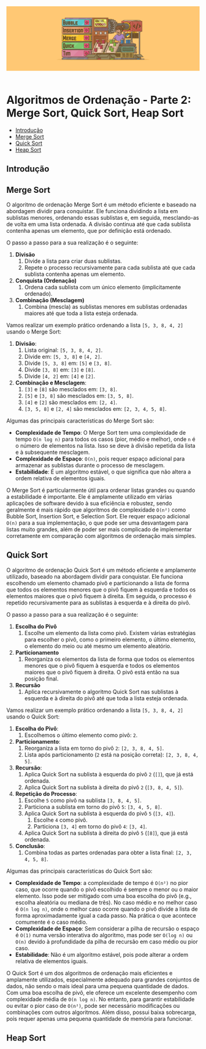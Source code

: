 <div align="center">
  <a href="https://github.com/joseferreira-dev/my-study-notes/tree/main/algoritmos-busca-ordenacao"><img src="../../banner-bo.png"></a>
</div>
<br>

# Algoritmos de Ordenação - Parte 2: Merge Sort, Quick Sort, Heap Sort

- [Introdução](#introdução)
- [Merge Sort](#merge-sort)
- [Quick Sort](#quick-sort)
- [Heap Sort](#heap-sort)

## Introdução



## Merge Sort

O algoritmo de ordenação Merge Sort é um método eficiente e baseado na abordagem dividir para conquistar. Ele funciona dividindo a lista em sublistas menores, ordenando essas sublistas e, em seguida, mesclando-as de volta em uma lista ordenada. A divisão continua até que cada sublista contenha apenas um elemento, que por definição está ordenado.

O passo a passo para a sua realização é o seguinte:

1. **Divisão**
   1. Divide a lista para criar duas sublistas.
   2. Repete o processo recursivamente para cada sublista até que cada sublista contenha apenas um elemento.
2. **Conquista (Ordenação)**
   1. Ordena cada sublista com um único elemento (implicitamente ordenado).
3. **Combinação (Mesclagem)**
   1. Combina (mescla) as sublistas menores em sublistas ordenadas maiores até que toda a lista esteja ordenada.

Vamos realizar um exemplo prático ordenando a lista `[5, 3, 8, 4, 2]` usando o Merge Sort:

1. **Divisão**:
   1. Lista original: `[5, 3, 8, 4, 2]`.
   2. Divide em: `[5, 3, 8]` e `[4, 2]`.
   3. Divide `[5, 3, 8]` em: `[5]` e `[3, 8]`.
   4. Divide `[3, 8]` em: `[3]` e `[8]`.
   5. Divide `[4, 2]` em: `[4]` e `[2]`.
2. **Combinação e Mesclagem**:
   1. `[3]` e `[8]` são mesclados em: `[3, 8]`.
   2. `[5]` e `[3, 8]` são mesclados em: `[3, 5, 8]`.
   3. `[4]` e `[2]` são mesclados em: `[2, 4]`.
   4. `[3, 5, 8]` e `[2, 4]` são mesclados em: `[2, 3, 4, 5, 8]`.

Algumas das principais características do Merge Sort são:

- **Complexidade de Tempo**: O Merge Sort tem uma complexidade de tempo `O(n log n)` para todos os casos (pior, médio e melhor), onde `n` é o número de elementos na lista. Isso se deve à divisão repetida da lista e à subsequente mesclagem.
- **Complexidade de Espaço**: `O(n)`, pois requer espaço adicional para armazenar as sublistas durante o processo de mesclagem.
- **Estabilidade**: É um algoritmo estável, o que significa que não altera a ordem relativa de elementos iguais.

O Merge Sort é particularmente útil para ordenar listas grandes ou quando a estabilidade é importante. Ele é amplamente utilizado em várias aplicações de software devido à sua eficiência e robustez, sendo geralmente é mais rápido que algoritmos de complexidade `O(n²)` como Bubble Sort, Insertion Sort, e Selection Sort. Ele requer espaço adicional `O(n)` para a sua implementação, o que pode ser uma desvantagem para listas muito grandes, além de poder ser mais complicado de implementar corretamente em comparação com algoritmos de ordenação mais simples.

## Quick Sort

O algoritmo de ordenação Quick Sort é um método eficiente e amplamente utilizado, baseado na abordagem dividir para conquistar. Ele funciona escolhendo um elemento chamado pivô e particionando a lista de forma que todos os elementos menores que o pivô fiquem à esquerda e todos os elementos maiores que o pivô fiquem à direita. Em seguida, o processo é repetido recursivamente para as sublistas à esquerda e à direita do pivô. 

O passo a passo para a sua realização é o seguinte:

1. **Escolha do Pivô**
   1. Escolhe um elemento da lista como pivô. Existem várias estratégias para escolher o pivô, como o primeiro elemento, o último elemento, o elemento do meio ou até mesmo um elemento aleatório.
2. **Particionamento**
   1. Reorganiza os elementos da lista de forma que todos os elementos menores que o pivô fiquem à esquerda e todos os elementos maiores que o pivô fiquem à direita. O pivô está então na sua posição final.
3. **Recursão**
   1. Aplica recursivamente o algoritmo Quick Sort nas sublistas à esquerda e à direita do pivô até que toda a lista esteja ordenada.

Vamos realizar um exemplo prático ordenando a lista `[5, 3, 8, 4, 2]` usando o Quick Sort:

1. **Escolha do Pivô**:
   1. Escolhemos o último elemento como pivô: `2`.
2. **Particionamento**:
   1. Reorganiza a lista em torno do pivô `2`: `[2, 3, 8, 4, 5]`.
   2. Lista após particionamento (`2` está na posição correta): `[2, 3, 8, 4, 5]`.
3. **Recursão**:
   1. Aplica Quick Sort na sublista à esquerda do pivô `2` (`[]`), que já está ordenada.
   2. Aplica Quick Sort na sublista à direita do pivô `2` (`[3, 8, 4, 5]`).
4. **Repetição do Processo**:
   1. Escolhe `5` como pivô na sublista `[3, 8, 4, 5]`.
   2. Particiona a sublista em torno do pivô `5`: `[3, 4, 5, 8]`.
   3. Aplica Quick Sort na sublista à esquerda do pivô `5` (`[3, 4]`).
      1. Escolhe `4` como pivô.
      2. Particiona `[3, 4]` em torno do pivô `4`: `[3, 4]`.
   4. Aplica Quick Sort na sublista à direita do pivô `5` (`[8]`), que já está ordenada.
5. **Conclusão**:
   1. Combina todas as partes ordenadas para obter a lista final: `[2, 3, 4, 5, 8]`.

Algumas das principais características do Quick Sort são:

- **Complexidade de Tempo**: a complexidade de tempo é `O(n²)` no pior caso, que ocorre quando o pivô escolhido é sempre o menor ou o maior elemento. Isso pode ser mitigado com uma boa escolha do pivô (e.g., escolha aleatória ou mediana de três). No caso médio e no melhor caso é `O(n log n)`, onde o melhor caso ocorre quando o pivô divide a lista de forma aproximadamente igual a cada passo. Na prática o que acontece comumente é o caso médio.
- **Complexidade de Espaço**: Sem considerar a pilha de recursão o espaço é `O(1)` numa versão interativa do algoritmo, mas pode ser `O(log n)` ou `O(n)` devido à profundidade da pilha de recursão em caso médio ou pior caso.
- **Estabilidade**: Não é um algoritmo estável, pois pode alterar a ordem relativa de elementos iguais.

O Quick Sort é um dos algoritmos de ordenação mais eficientes e amplamente utilizados, especialmente adequado para grandes conjuntos de dados, não sendo o mais ideal para uma pequena quantidade de dados. Com uma boa escolha de pivô, ele oferece um excelente desempenho com complexidade média de `O(n log n)`. No entanto, para garantir estabilidade ou evitar o pior caso de `O(n²)`, pode ser necessário modificações ou combinações com outros algoritmos. Além disso, possui baixa sobrecarga, pois requer apenas uma pequena quantidade de memória para funcionar.

## Heap Sort

